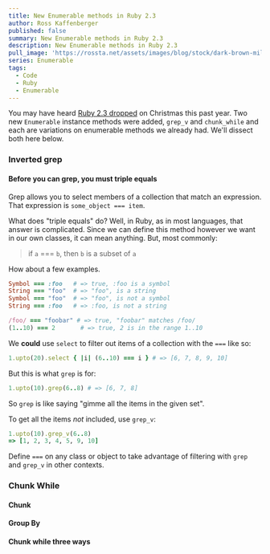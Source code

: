 ```yaml
---
title: New Enumerable methods in Ruby 2.3
author: Ross Kaffenberger
published: false
summary: New Enumerable methods in Ruby 2.3
description: New Enumerable methods in Ruby 2.3
pull_image: 'https://rossta.net/assets/images/blog/stock/dark-brown-milk-candy-pexels-photo.jpg'
series: Enumerable
tags:
  - Code
  - Ruby
  - Enumerable
---
```


You may have heard [Ruby 2.3 dropped](https://www.ruby-lang.org/en/news/2015/12/25/ruby-2-3-0-released/) on Christmas this past year. Two new `Enumerable` instance methods were added, `grep_v` and `chunk_while` and each are variations on enumerable methods we already had. We'll dissect both here below.

### Inverted grep

#### Before you can grep, you must triple equals

Grep allows you to select members of a collection that match an expression. That expression is `some_object === item`.

What does "triple equals" do? Well, in Ruby, as in most languages, that answer
is complicated. Since we can define this method however we want in our own
classes, it can mean anything. But, most commonly:

> if `a` === `b`, then `b` is a subset of `a`

How about a few examples.

```ruby
Symbol === :foo   # => true, :foo is a symbol
String === "foo"  # => "foo", is a string
Symbol === "foo"  # => "foo", is not a symbol
String === :foo   # => :foo, is not a string

/foo/ === "foobar" # => true, "foobar" matches /foo/
(1..10) === 2       # => true, 2 is in the range 1..10
```

We **could** use `select` to filter out items of a collection with the `===` like
so:

```ruby
1.upto(20).select { |i| (6..10) === i } # => [6, 7, 8, 9, 10]
```

But this is what `grep` is for:

```ruby
1.upto(10).grep(6..8) # => [6, 7, 8]
```

So `grep` is like saying "gimme all the items in the given set".

To get all the items *not* included, use `grep_v`:

```ruby
1.upto(10).grep_v(6..8)
=> [1, 2, 3, 4, 5, 9, 10]
```

Define `===` on any class or object to take advantage of filtering with `grep` and `grep_v` in other contexts.

### Chunk While

#### Chunk
#### Group By
#### Chunk while three ways


